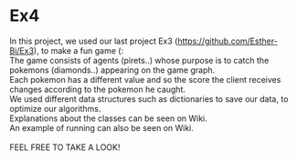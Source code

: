 # Ex4
In this project, we used our last project Ex3 (https://github.com/Esther-Bi/Ex3), to make a fun game (:<br>
The game consists of agents (pirets..) whose purpose is to catch the pokemons (diamonds..) appearing on the game graph.<br>
Each pokemon has a different value and so the score the client receives changes according to the pokemon he caught.<br>
We used different data structures such as dictionaries to save our data, to optimize our algorithms.<br>
Explanations about the classes can be seen on Wiki.<br>
An example of running can also be seen on Wiki.<br>
<br>
FEEL FREE TO TAKE A LOOK!
